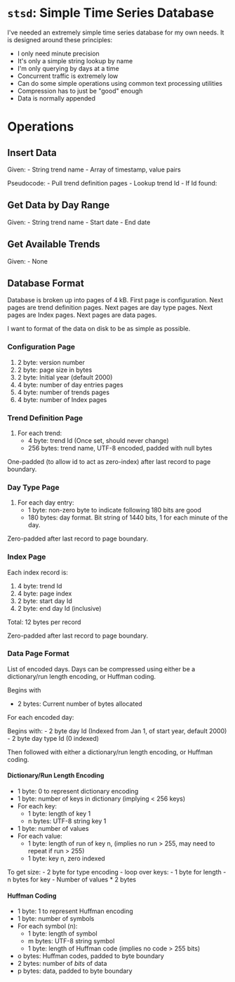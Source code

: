 # `stsd`: Simple Time Series Database

I've needed an extremely simple time series database for my own needs.
It is designed around these principles:

- I only need minute precision
- It's only a simple string lookup by name
- I'm only querying by days at a time
- Concurrent traffic is extremely low
- Can do some simple operations using common text processing utilities
- Compression has to just be "good" enough
- Data is normally appended

# Operations

## Insert Data

Given:
    - String trend name
    - Array of timestamp, value pairs

Pseudocode:
    - Pull trend definition pages
    - Lookup trend Id
    - If Id found:


## Get Data by Day Range

Given:
    - String trend name
    - Start date
    - End date

## Get Available Trends

Given:
    - None

## Database Format

Database is broken up into pages of 4 kB.
First page is configuration.
Next pages are trend definition pages.
Next pages are day type pages.
Next pages are Index pages.
Next pages are data pages.

I want to format of the data on disk to be as simple as possible.

### Configuration Page

1. 2 byte: version number
2. 2 byte: page size in bytes
3. 2 byte: Initial year (default 2000)
4. 4 byte: number of day entries pages
5. 4 byte: number of trends pages
6. 4 byte: number of Index pages

### Trend Definition Page

1. For each trend:
    - 4 byte: trend Id (Once set, should never change)
    - 256 bytes: trend name, UTF-8 encoded, padded with null bytes

One-padded (to allow id to act as zero-index) after last record to page boundary.

### Day Type Page

1. For each day entry:
    - 1 byte: non-zero byte to indicate following 180 bits are good
    - 180 bytes: day format. Bit string of 1440 bits, 1 for each minute of the day.

Zero-padded after last record to page boundary.

### Index Page

Each index record is:

1. 4 byte: trend Id
2. 4 byte: page index
3. 2 byte: start day Id
4. 2 byte: end day Id (inclusive)

Total: 12 bytes per record

Zero-padded after last record to page boundary.

### Data Page Format

List of encoded days.
Days can be compressed using either be a dictionary/run length encoding, or Huffman coding.

Begins with

- 2 bytes: Current number of bytes allocated

For each encoded day:

Begins with:
    - 2 byte day Id (Indexed from Jan 1, of start year, default 2000)
    - 2 byte day type Id (0 indexed)

Then followed with either a dictionary/run length encoding, or Huffman coding.

#### Dictionary/Run Length Encoding

- 1 byte: 0 to represent dictionary encoding
- 1 byte: number of keys in dictionary (implying < 256 keys)
- For each key:
    - 1 byte: length of key 1
    - n bytes: UTF-8 string key 1
- 1 byte: number of values
- For each value:
    - 1 byte: length of run of key n, (implies no run > 255, may need to repeat if run > 255)
    - 1 byte: key n, zero indexed

To get size:
    - 2 byte for type encoding
    - loop over keys:
        - 1 byte for length
        - n bytes for key
    - Number of values * 2 bytes

#### Huffman Coding

- 1 byte: 1 to represent Huffman encoding
- 1 byte: number of symbols
- For each symbol (n):
    - 1 byte: length of symbol
    - m bytes: UTF-8 string symbol
    - 1 byte: length of Huffman code (implies no code > 255 bits)
- o bytes: Huffman codes, padded to byte boundary
- 2 bytes: number of *bits* of data
- p bytes: data, padded to byte boundary
